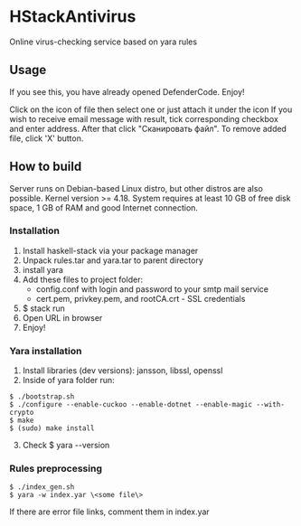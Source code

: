 # HStackAntivirus
Online virus-checking service based on yara rules

## Usage
If you see this, you have already opened DefenderCode. Enjoy!

Click on the icon of file then select one or just attach it under the icon
If you wish to receive email message with result, tick corresponding checkbox and enter address.
After that click "Сканировать файл".
To remove added file, click 'X' button.

## How to build
Server runs on Debian-based Linux distro, but other distros are also possible.
Kernel version >= 4.18.
System requires at least 10 GB of free disk space, 1 GB of RAM and good Internet connection.

### Installation
1. Install haskell-stack via your package manager
2. Unpack rules.tar and yara.tar to parent directory
3. install yara
4. Add these files to project folder:
    * config.conf with login and password to your smtp mail service
    * cert.pem, privkey.pem, and rootCA.crt - SSL credentials
5. $ stack run
6. Open URL in browser
7. Enjoy!

### Yara installation
1. Install libraries (dev versions): jansson, libssl, openssl
2. Inside of yara folder run:
```console
$ ./bootstrap.sh
$ ./configure --enable-cuckoo --enable-dotnet --enable-magic --with-crypto
$ make
$ (sudo) make install
```
3. Check $ yara --version

### Rules preprocessing
```console
$ ./index_gen.sh
$ yara -w index.yar \<some file\>
```
If there are error file links, comment them in index.yar
